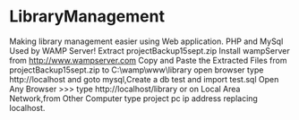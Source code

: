 # LibraryManagement
Making library management easier using Web application. PHP and MySql Used by WAMP Server!
Extract  projectBackup15sept.zip
Install  wampServer  from http://www.wampserver.com 
Copy and Paste the Extracted Files from projectBackup15sept.zip to C:\wamp\www\library
open browser type http://localhost and goto mysql,Create a db test and import test.sql 
Open Any Browser >>> type http://localhost/library or on Local Area Network,from Other Computer type project pc ip address replacing localhost.
